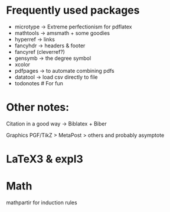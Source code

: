 # Frequently used packages

- microtype -\> Extreme perfectionism for pdflatex
- mathtools -\> amsmath + some goodies
- hyperref -\> links
- fancyhdr -\> headers & footer
- fancyref (cleverref?)
- gensymb -\> the degree symbol
- xcolor
- pdfpages -\> to automate combining pdfs
- datatool -\> load csv directly to file
- todonotes \# For fun

# Other notes:

Citation in a good way -\> Biblatex + Biber

Graphics PGF/TikZ \> MetaPost \> others and probably asymptote

# LaTeX3 & expl3

# Math

mathpartir for induction rules
